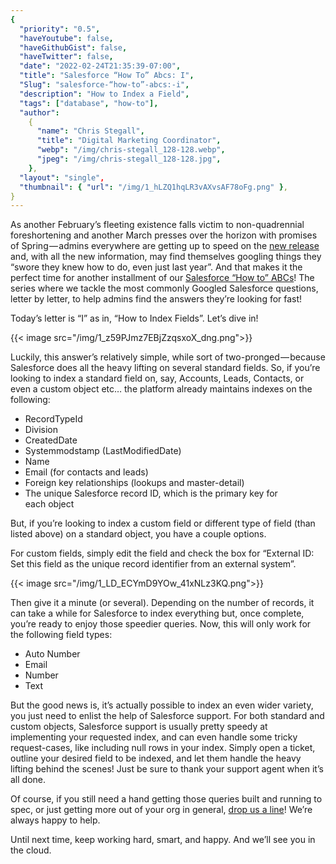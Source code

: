 ```yaml
---
{
  "priority": "0.5",
  "haveYoutube": false,
  "haveGithubGist": false,
  "haveTwitter": false,
  "date": "2022-02-24T21:35:39-07:00",
  "title": "Salesforce “How To” Abcs: I",
  "Slug": "salesforce-“how-to”-abcs:-i",
  "description": "How to Index a Field",
  "tags": ["database", "how-to"],
  "author":
    {
      "name": "Chris Stegall",
      "title": "Digital Marketing Coordinator",
      "webp": "/img/chris-stegall_128-128.webp",
      "jpeg": "/img/chris-stegall_128-128.jpg",
    },
  "layout": "single",
  "thumbnail": { "url": "/img/1_hLZQ1hqLR3vAXvsAF78oFg.png" },
}
---
```


As another February’s fleeting existence falls victim to non-quadrennial foreshortening and another March presses over the horizon with promises of Spring — admins everywhere are getting up to speed on the [new release](https://medium.com/creme-de-la-crm/release-highlights-salesforce-spring-22-release-9ad5c23d41eb) and, with all the new information, may find themselves googling things they “swore they knew how to do, even just last year”. And that makes it the perfect time for another installment of our [Salesforce “How to” ABCs](https://medium.com/tag/salesforce-how-to-abcs/archive)! The series where we tackle the most commonly Googled Salesforce questions, letter by letter, to help admins find the answers they’re looking for fast!

Today’s letter is “I” as in, “How to Index Fields”. Let’s dive in!

{{< image src="/img/1_z59PJmz7EBjZzqsxoX_dng.png">}}

Luckily, this answer’s relatively simple, while sort of two-pronged — because Salesforce does all the heavy lifting on several standard fields. So, if you’re looking to index a standard field on, say, Accounts, Leads, Contacts, or even a custom object etc… the platform already maintains indexes on the following:

- RecordTypeId
- Division
- CreatedDate
- Systemmodstamp (LastModifiedDate)
- Name
- Email (for contacts and leads)
- Foreign key relationships (lookups and master-detail)
- The unique Salesforce record ID, which is the primary key for each object

But, if you’re looking to index a custom field or different type of field (than listed above) on a standard object, you have a couple options.

For custom fields, simply edit the field and check the box for “External ID: Set this field as the unique record identifier from an external system”.

{{< image src="/img/1_LD_ECYmD9YOw_41xNLz3KQ.png">}}

Then give it a minute (or several). Depending on the number of records, it can take a while for Salesforce to index everything but, once complete, you’re ready to enjoy those speedier queries. Now, this will only work for the following field types:

- Auto Number
- Email
- Number
- Text

But the good news is, it’s actually possible to index an even wider variety, you just need to enlist the help of Salesforce support. For both standard and custom objects, Salesforce support is usually pretty speedy at implementing your requested index, and can even handle some tricky request-cases, like including null rows in your index. Simply open a ticket, outline your desired field to be indexed, and let them handle the heavy lifting behind the scenes! Just be sure to thank your support agent when it’s all done.

Of course, if you still need a hand getting those queries built and running to spec, or just getting more out of your org in general, [drop us a line](https://appexchange.salesforce.com/appxConsultingListingDetail?listingId=a0N30000001gF9jEAE)! We’re always happy to help.

Until next time, keep working hard, smart, and happy. And we’ll see you in the cloud.

